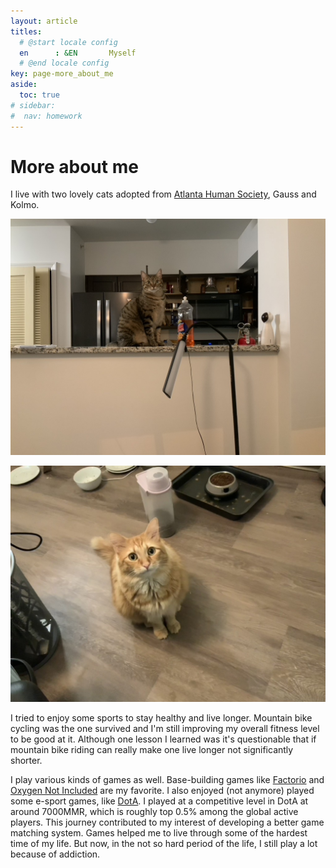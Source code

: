```yaml
---
layout: article
titles:
  # @start locale config
  en      : &EN       Myself
  # @end locale config
key: page-more_about_me
aside:
  toc: true
# sidebar: 
#  nav: homework
---
```


# More about me

I live with two lovely cats adopted from [Atlanta Human Society](https://atlantahumane.org/), Gauss and Kolmo. 

![Gauss](Gaus.jpeg "Gauss")

![Gauss](Kol.jpeg "Gauss")

I tried to enjoy some sports to stay healthy and live longer. Mountain bike cycling was the one survived and I'm still improving my overall fitness level to be good at it. Although one lesson I learned was it's questionable that if mountain bike riding can really make one live longer not significantly shorter.

I play various kinds of games as well. Base-building games like [Factorio](https://www.factorio.com/) and [Oxygen Not Included](https://store.steampowered.com/app/457140/Oxygen_Not_Included/) are my favorite. I also enjoyed (not anymore) played some e-sport games, like [DotA](https://www.dota2.com/home). I played at a competitive level in DotA at around 7000MMR, which is roughly top 0.5% among the global active players. This journey contributed to my interest of developing a better game matching system. Games helped me to live through some of the hardest time of my life. But now, in the not so hard period of the life, I still play a lot because of addiction. 